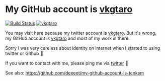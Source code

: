 # My GitHub account is [vkgtaro](https://github.com/vkgtaro)
[![Build Status](https://travis-ci.org/vkg/taro.svg?branch=master)](https://travis-ci.org/vkg/taro)
[![vkgtaro](https://img.shields.io/badge/vkg-taro-yellow.svg)](https://twitter.com/vkgtaro)

You may visit here because my twitter account is [vkgtaro](https://twitter.com/vkgtaro). 
But it's wrong, my GitHub account is [vkgtaro](https://github.com/vkgtaro) and most of my work is there. 

Sorry I was very careless about identity on internet when I started to using twitter or Github :bow:

If you want to contact with me, please ping me via [twitter](https://twitter.com/vkgtaro) :pray: 

See also: https://github.com/deeeet/my-github-account-is-tcnksm
